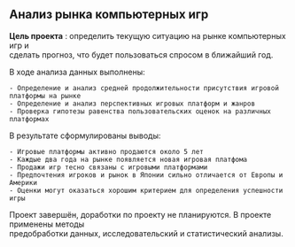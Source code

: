 ## Анализ рынка компьютерных игр

**Цель проекта** : определить текущую ситуацию на рынке компьютерных игр и  
сделать прогноз, что будет пользоваться спросом в ближайший год.
 
В ходе анализа данных выполнены:  

	- Определение и анализ средней продолжительности присутствия игровой платформы на рынке
	- Определение и анализ перспективных игровых платформ и жанров
	- Проверка гипотезы равенства пользовательских оценок на различных платформах

В результате сформулированы выводы:  

	- Игровые платформы активно продаются около 5 лет
	- Каждые два года на рынке появляется новая игровая платфома
	- Продажи игр тесно связаны с игровыми платформами
	- Предпочтения игроков и рынок в Японии сильно отличается от Европы и Америки
	- Оценки могут оказаться хорошим критерием для определения успешности игры


Проект завершён, доработки по проекту не планируются. В проекте применены методы  
предобработки данных, исследовательский и статистический анализы.


 
